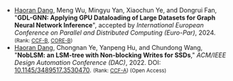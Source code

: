 <!-- An empty line is needed before the item -->
- <u>Haoran Dang</u>, Meng Wu, Mingyu Yan, Xiaochun Ye, and Dongrui Fan, "**GDL-GNN: Applying GPU Dataloading of Large Datasets for Graph Neural Network Inference**", accepted by *International European Conference on Parallel and Distributed Computing (Euro-Par)*, 2024. <small>(Rank: [CCF-B](https://www.ccf.org.cn/Academic_Evaluation/By_category/), [CORE-B](https://portal.core.edu.au/conf-ranks/2022/))</small>
- <u>Haoran Dang</u>, Chongnan Ye, Yanpeng Hu, and Chundong Wang, "**NobLSM: an LSM-tree with Non-blocking Writes for SSDs**," *ACM/IEEE Design Automation Conference (DAC)*, 2022. DOI: [10.1145/3489517.3530470](https://doi.org/10.1145/3489517.3530470). <small>(Rank: [CCF-A](https://www.ccf.org.cn/Academic_Evaluation/By_category/)) (Open Access)</small>
